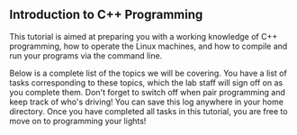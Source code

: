 ## Introduction to C++ Programming

This tutorial is aimed at preparing you with a working knowledge of C++ programming, how to operate the Linux machines, and how to compile and run your programs via the command line.

Below is a complete list of the topics we will be covering. You have a list of tasks corresponding to these topics, which the lab staff will sign off on as you complete them. Don't forget to switch off when pair programming and keep track of who's driving! You can save this log anywhere in your home directory. Once you have completed all tasks in this tutorial, you are free to move on to programming your lights!
